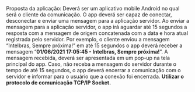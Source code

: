 Proposta da aplicação: Deverá ser um aplicativo mobile Android no qual será o cliente da comunicação. O app deverá ser capaz de conectar, desconectar e enviar uma mensagem para a aplicação servidor.
Ao enviar a mensagem para a aplicação servidor, o app irá aguardar até 15 segundos a resposta com a mensagem de origem concatenada com a data e hora atual registrada pelo servidor. Por exemplo, o cliente enviou a mensagem “Intelbras, Sempre próxima!” em até 15 segundos o app deverá receber a mensagem “**01/06/2021 17:05:45 - Intelbras, Sempre próxima!**”. A mensagem recebida, deverá ser apresentada em um pop-up na tela principal do app. Caso, não receba a mensagem do servidor durante o tempo de até 15 segundos, o app deverá encerrar a comunicação com o servidor e informar para o usuário que a conexão foi encerrada.
**Utilizar o protocolo de comunicação TCP/IP Socket.**